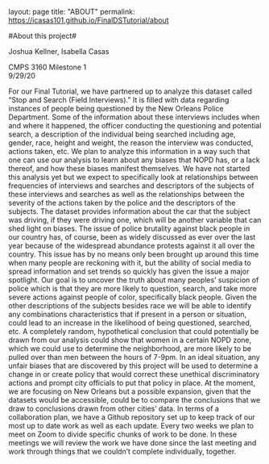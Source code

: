 layout: page
title: "ABOUT"
permalink: https://icasas101.github.io/FinalDSTutorial/about

#About this project#
  
Joshua Kellner, Isabella Casas

CMPS 3160 Milestone 1                                                                                                                          
9/29/20


For our Final Tutorial, we have partnered up to analyze this dataset called “Stop and Search (Field Interviews).” It is filled with data regarding instances of people being questioned by the New Orleans Police Department. Some of the information about these interviews includes when and where it happened, the officer conducting the questioning and potential search, a description of the individual being searched including age, gender, race, height and weight, the reason the interview was conducted, actions taken, etc. We plan to analyze this information in a way such that one can use our analysis to learn about any biases that NOPD has, or a lack thereof, and how these biases manifest themselves. We have not started this analysis yet but we expect to specifically look at relationships between frequencies of interviews and searches and descriptors of the subjects of these interviews and searches as well as the relationships between the severity of the actions taken by the police and the descriptors of the subjects. The dataset provides information about the car that the subject was driving, if they were driving one, which will be another variable that can shed light on biases. 
The issue of police brutality against black people in our country has, of course, been as widely discussed as ever over the last year because of the widespread abundance protests against it all over the country. This issue has by no means only been brought up around this time when many people are reckoning with it, but the ability of social media to spread information and set trends so quickly has given the issue a major spotlight. Our goal is to uncover the truth about many peoples’ suspicion of police which is that they are more likely to question, search, and take more severe actions against people of color, specifically black people. Given the other descriptions of the subjects besides race we will be able to identify any combinations characteristics that if present in a person or situation, could lead to an increase in the likelihood of being questioned, searched, etc. A completely random, hypothetical conclusion that could potentially be drawn from our analysis could show that women in a certain NOPD zone, which we could use to determine the neighborhood, are more likely to be pulled over than men between the hours of 7-9pm. In an ideal situation, any unfair biases that are discovered by this project will be used to determine a change in or create policy that would correct these unethical discriminatory actions and prompt city officials to put that policy in place. At the moment, we are focusing on New Orleans but a possible expansion, given that the datasets would be accessible, could be to compare the conclusions that we draw to conclusions drawn from other cities’ data.
In terms of a collaboration plan, we have a Github repository set up to keep track of our most up to date work as well as each update. Every two weeks we plan to meet on Zoom to divide specific chunks of work to be done. In these meetings we will review the work we have done since the last meeting and work through things that we couldn’t complete individually, together. </p>
